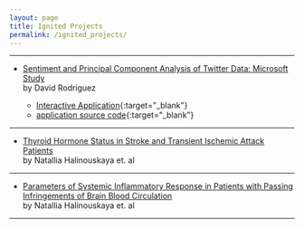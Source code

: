 ```yaml
---
layout: page
title: Ignited Projects
permalink: /ignited_projects/
---
```


---
* [Sentiment and Principal Component Analysis of Twitter Data: Microsoft Study](/ignited_projects/2016-04__David_Rodriguez/microsoft_analysis/)   
by David Rodriguez

    * [Interactive Application](https://dr-rodriguez.shinyapps.io/twitter_analysis/){:target="_blank"}
    * [application source code](https://github.com/dr-rodriguez/Twitter-Analysis-Shiny-App){:target="_blank"}

---       

* [Thyroid Hormone Status in Stroke and Transient Ischemic Attack Patients](/ignited_projects/2016__Natallia_Halinouskaya/thyroid_hormone_status/thyroid_hormone_status/)   
by Natallia Halinouskaya et. al
    
---       

* [Parameters of Systemic Inflammatory Response in Patients with Passing Infringements of Brain Blood Circulation](/ignited_projects/2016__Natallia_Halinouskaya/param_of_systemic_infl_response/param_of_systemic_infl_response/)   
by Natallia Halinouskaya et. al

---

        